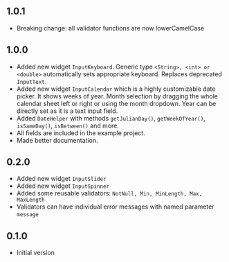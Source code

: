 ## 1.0.1

- Breaking change: all validator functions are now lowerCamelCase

## 1.0.0

- Added new widget `InputKeyboard`.
 Generic type `<String>, <int> or <double>` automatically sets appropriate keyboard. 
 Replaces deprecated `InputText`.
- Added new widget `InputCalendar` which is a highly customizable
 date picker. It shows weeks of year.
 Month selection by dragging the whole calendar sheet left or right
 or using the month dropdown.
 Year can be directly set as it is a text input field.
- Added `DateHelper` with methods `getJulianDay()`,
 `getWeekOfYear()`, `isSameDay()`, `isBetween()` and more.
- All fields are included in the example project.
- Made better documentation.

## 0.2.0

- Added new widget `InputSlider`
- Added new widget `InputSpinner`
- Added some reusable validators: `NotNull, Min, MinLength, Max, MaxLength`
- Validators can have individual error messages with named parameter `message`

## 0.1.0

- Initial version

